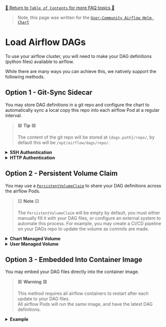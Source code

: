 [🔗 Return to `Table of Contents` for more FAQ topics 🔗](https://github.com/airflow-helm/charts/tree/main/charts/airflow#frequently-asked-questions)

> Note, this page was written for the [`User-Community Airflow Helm Chart`](https://github.com/airflow-helm/charts/tree/main/charts/airflow)

# Load Airflow DAGs

To use your airflow cluster, you will need to make your DAG definitions (python files) available to airflow.

While there are many ways you can achieve this, we natively support the following methods.

## Option 1 - Git-Sync Sidecar 

You may store DAG definitions in a git repo and configure the chart to automatically sync a local copy this repo into each airflow Pod at a regular interval.

> 🟦 __Tip__ 🟦
>
> The content of the git repo will be stored at `{dags.path}/repo/`, 
> by default this will be `/opt/airflow/dags/repo/`.

<details>
<summary>
  <a id="ssh-authentication"></a>
  <b>SSH Authentication</b>
</summary>

---

The git-sync sidecars can access the git repo using SSH authentication.

For example to sync `git@github.com:USERNAME/REPOSITORY.git` using the RSA keys stored in `Secret/airflow-ssh-git-secret`:

```yaml
airflow:
  config:
    ## NOTE: set by `dags.gitSync.syncWait`, unless you override it
    #AIRFLOW__SCHEDULER__DAG_DIR_LIST_INTERVAL: 60

dags:
  ## NOTE: this is the default value
  path: /opt/airflow/dags
  
  gitSync:
    enabled: true
    
    ## NOTE: some git providers will need an `ssh://` prefix
    repo: "git@github.com:USERNAME/REPOSITORY.git"
    branch: "master"
    revision: "HEAD"
    
    ## the sub-path within your repo where dags are located
    ## NOTE: airflow will only see dags under this path, but the whole repo will still be synced
    #repoSubPath: "path/to/dags"
    
    ## number of seconds to wait between syncs
    ## NOTE: also sets `AIRFLOW__SCHEDULER__DAG_DIR_LIST_INTERVAL` unless overwritten in `airflow.config`
    syncWait: 60
    
    ## the max number of seconds allowed for a complete sync
    ## NOTE: if your repo takes a very long time to sync, you may need to increase this value
    #syncTimeout: 120
    
    ## the number of consecutive failures allowed before aborting
    ## NOTE: if your repo regularly has intermittent failures, you may wish to set a non-0 value
    #maxFailures: 0
    
    sshSecret: "airflow-ssh-git-secret"
    sshSecretKey: "id_rsa"
    
    ## NOTE: "known_hosts" verification can be disabled by setting to "" 
    sshKnownHosts: |-
      github.com ssh-rsa AAAAB3NzaC1yc2EAAAABIwAAAQEAq2A7hRGmdnm9tUDbO9IDSwBK6TbQa+PXYPCPy6rbTrTtw7PHkccKrpp0yVhp5HdEIcKr6pLlVDBfOLX9QUsyCOV0wzfjIJNlGEYsdlLJizHhbn2mUjvSAHQqZETYP81eFzLQNnPHt4EVVUh7VfDESU84KezmD5QlWpXLmvU31/yMf+Se8xhHTvKSCZIFImWwoG6mbUoWf9nzpIoaSjB+weqqUUmpaaasXVal72J+UX2B+2RPW3RcT0eOzQgqlJL3RKrTJvdsjE3JEAvGq3lGHSZXy28G3skua2SmVi/w4yCE6gbODqnTWlg7+wC604ydGXA8VJiS5ap43JXiUFFAaQ==
```

> 🟦 __Tip__ 🟦
>
> You may create `Secret/airflow-ssh-git-secret` using this command,
> if you have the SSH private key stored under `$HOME/.ssh/id_rsa`:
> 
> ```shell
> kubectl create secret generic \
>   airflow-ssh-git-secret \
>   --from-file=id_rsa=$HOME/.ssh/id_rsa \
>   --namespace my-airflow-namespace
> ```

</details>

<details>
<summary>
  <a id="https-authentication"></a>
  <b>HTTP Authentication</b>
</summary>

---

The git-sync sidecars can access the git repo using HTTP authentication.

For example, to sync `https://github.com/USERNAME/REPOSITORY.git` using the HTTP credentials stored in `Secret/airflow-http-git-secret`:

```yaml
airflow:
  config:
    ## NOTE: set by `dags.gitSync.syncWait`, unless you override it
    #AIRFLOW__SCHEDULER__DAG_DIR_LIST_INTERVAL: 60

dags:
  ## NOTE: this is the default value
  path: /opt/airflow/dags
  
  gitSync:
    enabled: true
    
    repo: "https://github.com/USERNAME/REPOSITORY.git"
    branch: "master"
    revision: "HEAD"
    
    ## the sub-path within your repo where dags are located
    ## NOTE: airflow will only see dags under this path, but the whole repo will still be synced
    #repoSubPath: "path/to/dags"
    
    ## number of seconds to wait between syncs
    ## NOTE: also sets `AIRFLOW__SCHEDULER__DAG_DIR_LIST_INTERVAL` unless overwritten in `airflow.config`
    syncWait: 60
    
    ## the max number of seconds allowed for a complete sync
    ## NOTE: if your repo takes a very long time to sync, you may need to increase this value
    #syncTimeout: 120
    
    ## the number of consecutive failures allowed before aborting
    ## NOTE: if your repo regularly has intermittent failures, you may wish to set a non-0 value
    #maxFailures: 0
    
    httpSecret: "airflow-http-git-secret"
    httpSecretUsernameKey: username
    httpSecretPasswordKey: password
```

> 🟦 __Tip__ 🟦
>
> You may create `Secret/airflow-http-git-secret` using this command, 
> replacing `MY_GIT_USERNAME` and `MY_GIT_TOKEN` with your HTTP credentials:
> 
> ```shell
> kubectl create secret generic \
>   airflow-http-git-secret \
>   --from-literal=username='MY_GIT_USERNAME' \
>   --from-literal=password='MY_GIT_TOKEN' \
>   --namespace my-airflow-namespace
> ```

</details>

## Option 2 - Persistent Volume Claim

You may use a [`PersistentVolumeClaim`](https://kubernetes.io/docs/concepts/storage/persistent-volumes/) to share your DAG definitions across the airflow Pods.

> 🟨 __Note__ 🟨
>
> The `PersistentVolumeClaim` will be empty by default,
> you must either manually fill it with your DAG files, or configure an external system to automate this process.
> For example, you may create a CI/CD pipeline on your DAGs repo to update the volume as commits are made.

<details>
<summary>
  <a id="chart-managed-volume"></a>
  <b>Chart Managed Volume</b>
</summary>

---

The chart can manage the initial creation of a PersistentVolumeClaim for your DAG files.

> 🟦 __Tip__ 🟦
>
> The name of the `PersistentVolumeClaim` will be your helm release-name with `"-dags"` appended.
> <br>
> For example, if you use `helm install my-airflow ...`, the PVC will be called `my-airflow-dags`.

For example, to have the chart create a PersistentVolumeClaim with the `storageClass` called `default` and a `size` of `1Gi`:

```yaml
dags:
  ## NOTE: this is the default value
  path: /opt/airflow/dags
  
  persistence:
    enabled: true
    
    ## NOTE: set `storageClass` to "" for the cluster-default
    storageClass: "default" 
    
    ## NOTE: some types of StorageClass will ignore this request (for example, EFS)
    size: 1Gi
    
    ## NOTE: as multiple Pods read the DAGs concurrently this MUST be ReadOnlyMany or ReadWriteMany
    accessMode: ReadOnlyMany
```

</details>

<details>
<summary>
  <a id="user-managed-volume"></a>
  <b>User Managed Volume</b>
</summary>

---

If you wish to take more control of the PersistentVolumeClaim used for your DAG files, you may create a 
[`PersistentVolumeClaim`](https://kubernetes.io/docs/concepts/storage/persistent-volumes/#persistentvolumeclaims) 
resource inside your helm install namespace and then tell the chart to use it.

For example, to have the chart use an existing PersistentVolumeClaim called `my-dags-pvc`:

```yaml
dags:
  ## NOTE: this is the default value
  path: /opt/airflow/dags
  
  persistence:
    enabled: true
    
    ## NOTE: this is name of your existing volume
    existingClaim: my-dags-pvc
    
    ## NOTE: as multiple Pods read the DAGs concurrently this MUST be ReadOnlyMany or ReadWriteMany
    accessMode: ReadOnlyMany
```

</details>

## Option 3 - Embedded Into Container Image

You may embed your DAG files directly into the container image.

> 🟥 __Warning__ 🟥
>
> This method requires all airflow containers to restart after each update to your DAG files.
> <br>
> All airflow Pods will run the same image, and have the latest DAG definitions.

<details>
<summary>
  <a id="example"></a>
  <b>Example</b>
</summary>

---

This chart uses the official [`apache/airflow`](https://hub.docker.com/r/apache/airflow) Docker images.

Here is a Dockerfile that extends `apache/airflow:2.5.3-python3.8` by placing DAG files into `/opt/airflow/dags`:

```dockerfile
FROM apache/airflow:2.5.3-python3.8

## copy the content of local folder `./my_dag_folder` into container folder `/opt/airflow/dags`
COPY ./my_dag_folder /opt/airflow/dags
```

You might then build and tag this Dockerfile as `MY_REPO:MY_TAG`.

The following values tell the chart to use the `MY_REPO:MY_TAG` container image:

```yaml
airflow:
  image:
    repository: MY_REPO
    tag: MY_TAG

    ## WARNING: even if set to "Always" DO NOT reuse tag names, 
    ##          containers only pull the latest image when restarting
    pullPolicy: IfNotPresent
```

> 🟥 __Warning__ 🟥
>
> Ensure that you NEVER REUSE an image tag name.
> <br>
> This ensures that whenever you update `airflow.image.tag`, all airflow pods will restart and have the same DAGs.
> <br>
> For example, you may append a version or git hash corresponding to your DAGs:
>
> 1. `MY_REPO:MY_TAG-v1`, `MY_REPO:MY_TAG-v2`, `MY_REPO:MY_TAG-v3`
> 2. `MY_REPO:MY_TAG-0.1.0`, `MY_REPO:MY_TAG-0.1.1`, `MY_REPO:MY_TAG-0.1.3`
> 3. `MY_REPO:MY_TAG-a1a1a1a`, `MY_REPO:MY_TAG-a2a2a3a`, `MY_REPO:MY_TAG-a3a3a3a`

</details>